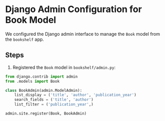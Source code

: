 # Django Admin Configuration for Book Model

We configured the Django admin interface to manage the `Book` model from the `bookshelf` app.

## Steps

1. Registered the `Book` model in `bookshelf/admin.py`:

```python
from django.contrib import admin
from .models import Book

class BookAdmin(admin.ModelAdmin):
    list_display = ('title', 'author', 'publication_year')
    search_fields = ('title', 'author')
    list_filter = ('publication_year',)

admin.site.register(Book, BookAdmin)
